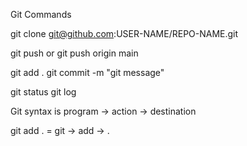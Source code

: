 Git Commands

git clone git@github.com:USER-NAME/REPO-NAME.git

git push or git push origin main

git add .
git commit -m "git message"

git status
git log
 
Git syntax is program -> action -> destination

git add . = git -> add -> .